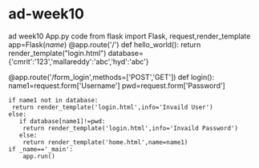 # ad-week10
ad week10
App.py code
from flask import Flask, request,render_template
app=Flask(_name_)
 @app.route('/')
def hello_world():
   return render_template("login.html")
database={'cmrit':'123','mallareddy':'abc','hyd':'abc'}
 
@app.route('/form_login',methods=['POST','GET'])
def login():
    name1=request.form['Username']
    pwd=request.form['Password']
 
    if name1 not in database:
     return render_template('login.html',info='Invaild User')
    else:
       if database[name1]!=pwd:
        return render_template('login.html',info='Invaild Password')
       else:
        return render_template('home.html',name=name1)
    if _name=='_main':
        app.run()

